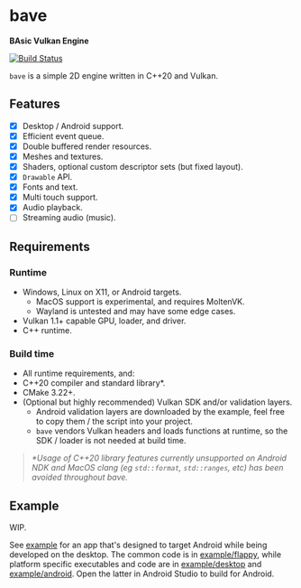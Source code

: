 # bave

**BAsic Vulkan Engine**

[![Build Status](https://github.com/karnkaul/bave/actions/workflows/ci.yml/badge.svg)](https://github.com/karnkaul/bave/actions/workflows/ci.yml)

`bave` is a simple 2D engine written in C++20 and Vulkan.

## Features

- [x] Desktop / Android support.
- [x] Efficient event queue.
- [x] Double buffered render resources.
- [x] Meshes and textures.
- [x] Shaders, optional custom descriptor sets (but fixed layout).
- [x] `Drawable` API.
- [x] Fonts and text.
- [x] Multi touch support.
- [x] Audio playback.
- [ ] Streaming audio (music).

## Requirements

### Runtime

- Windows, Linux on X11, or Android targets.
  - MacOS support is experimental, and requires MoltenVK.
  - Wayland is untested and may have some edge cases.
- Vulkan 1.1+ capable GPU, loader, and driver.
- C++ runtime.

### Build time

- All runtime requirements, and:
- C++20 compiler and standard library*.
- CMake 3.22+.
- (Optional but highly recommended) Vulkan SDK and/or validation layers.
  - Android validation layers are downloaded by the example, feel free to copy them / the script into your project.
  - `bave` vendors Vulkan headers and loads functions at runtime, so the SDK / loader is not needed at build time.

> _*Usage of C++20 library features currently unsupported on Android NDK and MacOS clang (eg `std::format`, `std::ranges`, etc) has been avoided throughout bave._

## Example

WIP.

See [example](example) for an app that's designed to target Android while being developed on the desktop. The common code is in [example/flappy](example/flappy), while platform specific executables and code are in [example/desktop](example/desktop) and [example/android](example/android). Open the latter in Android Studio to build for Android.

